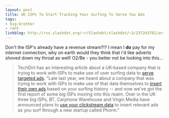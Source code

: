 ```yaml
---
layout: post
title: UK ISPs To Start Tracking Your Surfing To Serve You Ads
tags:
- big-brother
- rant
linkblog: http://rss.slashdot.org/~r/Slashdot/slashdot/~3/237243781/article.pl
---
```


Don't the ISP's already have a revenue stream?!? I mean I **do** pay for my internet connection, why on
earth would they think that i'd like adverts shoved down my throat as well! O2/Be - you better not be
looking into this...

> TechDirt has an interesting article about a UK-based company that is trying to work with ISPs to make use
> of user surfing data to [serve targeted ads](http://techdirt.com/articles/20080218/024203278.shtml).
> "Late last year, we heard about a company that was trying to work with ISPs to make use of that data
> themselves to [insert their own ads](http://www.techdirt.com/articles/20071211/024003.shtml) based on
> your surfing history -- and now we've got the first report of some big ISPs moving into this realm. Over
> in the UK three big ISPs, BT, Carphone Warehouse and Virgin Media have announced plans to
> [use your clickstream data](http://www.iht.com/articles/2008/02/15/business/AD18.php) to insert relevant
> ads as you surf through a new startup called Phorm."
